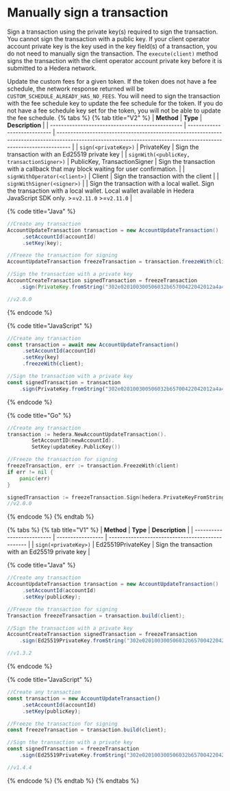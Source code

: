 # Manually sign a transaction

Sign a transaction using the private key(s) required to sign the transaction. You cannot sign the transaction with a public key. If your client operator account private key is the key used in the key field(s) of a transaction, you do not need to manually sign the transaction. The `execute(client)` method signs the transaction with the client operator account private key before it is submitted to a Hedera network.

Update the custom fees for a given token. If the token does not have a fee schedule, the network response returned will be `CUSTOM_SCHEDULE_ALREADY_HAS_NO_FEES`. You will need to sign the transaction with the fee schedule key to update the fee schedule for the token. If you do not have a fee schedule key set for the token, you will not be able to update the fee schedule.
{% tabs %}
{% tab title="V2" %}
| **Method**                                       | **Type**                     | **Description**                                                                                                                                                   |
| ------------------------------------------------ | ---------------------------- | ----------------------------------------------------------------------------------------------------------------------------------------------------------------- |
| `sign(<privateKey>)`                       | PrivateKey                   | Sign the transaction with an Ed25519 private key                                                                                                                  |
| `signWith(<publicKey, transactionSigner>)` | PublicKey, TransactionSigner | Sign the transaction with a callback that may block waiting for user confirmation.                                                                                |
| `signWithOperator(<client>)`               | Client                       | Sign the transaction with the client                                                                                                                              |
| `signWithSigner(<signer>)`                 |                              | Sign the transaction with a local wallet. Sign the transaction with a local wallet. Local wallet available in Hedera JavaScript SDK only. >=`v2.11.0` >=`v2.11.0` |

{% code title="Java" %}
```java
//Create any transaction
AccountUpdateTransaction transaction = new AccountUpdateTransaction()
     .setAccountId(accountId)
     .setKey(key);

//Freeze the transaction for signing
AccountUpdateTransaction freezeTransaction = transaction.freezeWith(client);

//Sign the transaction with a private key
AccountCreateTransaction signedTransaction = freezeTransaction
    .sign(PrivateKey.fromString("302e020100300506032b65700422042012a4a4add3d885bd61d7ce5cff88c5ef2d510651add00a7f64cb90de3359bc5c");

//v2.0.0    
```
{% endcode %}

{% code title="JavaScript" %}
```javascript
//Create any transaction
const transaction = await new AccountUpdateTransaction()
     .setAccountId(accountId)
     .setKey(key)
     .freezeWith(client);

//Sign the transaction with a private key
const signedTransaction = transaction
    .sign(PrivateKey.fromString("302e020100300506032b65700422042012a4a4add3d885bd61d7ce5cff88c5ef2d510651add00a7f64cb90de3359bc5c");
```
{% endcode %}

{% code title="Go" %}
```go
//Create any transaction
transaction := hedera.NewAccountUpdateTransaction().
        SetAccountID(newAccountId).
        SetKey(updateKey.PublicKey())

//Freeze the transaction for signing
freezeTransaction, err := transaction.FreezeWith(client)
if err != nil {
    panic(err)
}

signedTransaction := freezeTransaction.Sign(hedera.PrivateKeyFromString("302e020100300506032b65700422042012a4a4add3d885bd61d7ce5cff88c5ef2d510651add00a7f64cb90de3359bc5c"))
//v2.0.0
```
{% endcode %}
{% endtab %}

{% tabs %}
{% tab title="V1" %}
| **Method**                 | **Type**          | **Description**                                  |
| -------------------------- | ----------------- | ------------------------------------------------ |
| `sign(<privateKey>)` | Ed25519PrivateKey | Sign the transaction with an Ed25519 private key |

{% code title="Java" %}
```java
//Create any transaction
AccountUpdateTransaction transaction = new AccountUpdateTransaction()
     .setAccountId(accountId)
     .setKey(publicKey);

//Freeze the transaction for signing
Transaction freezeTransaction = transaction.build(client);

//Sign the transaction with a private key
AccountCreateTransaction signedTransaction = freezeTransaction
    .sign(Ed25519PrivateKey.fromString("302e020100300506032b65700422042012a4a4add3d885bd61d7ce5cff88c5ef2d510651add00a7f64cb90de3359bc5c");

//v1.3.2  
```
{% endcode %}

{% code title="JavaScript" %}
```javascript
//Create any transaction
const transaction = new AccountUpdateTransaction()
     .setAccountId(accountId)
     .setKey(publicKey);

//Freeze the transaction for signing
const freezeTransaction = transaction.build(client);

//Sign the transaction with a private key
const signedTransaction = freezeTransaction
    .sign(Ed25519PrivateKey.fromString("302e020100300506032b65700422042012a4a4add3d885bd61d7ce5cff88c5ef2d510651add00a7f64cb90de3359bc5c");

//v1.4.4
```
{% endcode %}
{% endtab %}
{% endtabs %}

##
